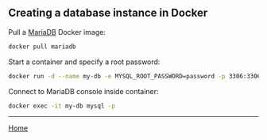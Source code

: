 ## Creating a database instance in Docker

Pull a [MariaDB](https://hub.docker.com/_/mariadb/) Docker image:
```bash
docker pull mariadb
```

Start a container and specify a root password:
```bash
docker run -d --name my-db -e MYSQL_ROOT_PASSWORD=password -p 3306:3306 mariadb
```

Connect to MariaDB console inside container:
```bash
docker exec -it my-db mysql -p
```

---
[Home](../index.md)

